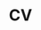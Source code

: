 ---
layout: cv 
permalink: /cv/
title: CV
nav: false
nav_order: 4
cv_pdf: kalyan_bhetwal_web.pdf
---
